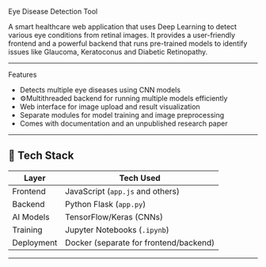 Eye Disease Detection Tool

A smart healthcare web application that uses Deep Learning to detect various eye conditions from retinal images. It provides a user-friendly frontend and a powerful backend that runs pre-trained models to identify issues like Glaucoma, Keratoconus and Diabetic Retinopathy.

---

 Features

- Detects multiple eye diseases using CNN models
- ⚙Multithreaded backend for running multiple models efficiently
- Web interface for image upload and result visualization
- Separate modules for model training and image preprocessing
- Comes with documentation and an unpublished research paper
  
---

## 🧠 Tech Stack

| Layer      | Tech Used                         |
|------------|-----------------------------------|
| Frontend   | JavaScript (`app.js` and others)  |
| Backend    | Python Flask (`app.py`)           |
| AI Models  | TensorFlow/Keras (CNNs)           |
| Training   | Jupyter Notebooks (`.ipynb`)      |
| Deployment | Docker (separate for frontend/backend) | 

---


